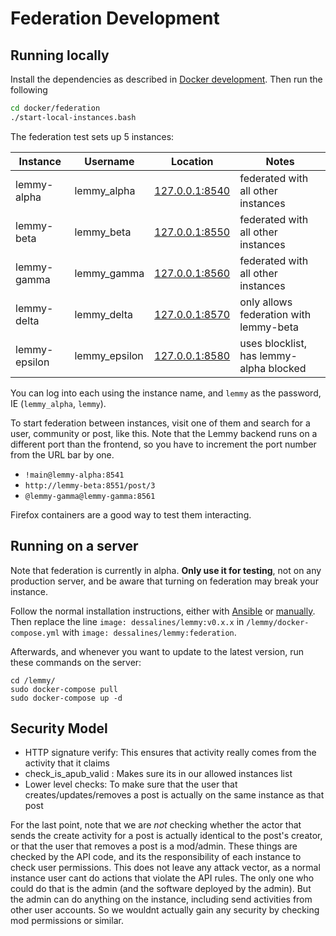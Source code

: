 # Federation Development

## Running locally

Install the dependencies as described in [Docker development](docker_development.md). Then run the following

```bash
cd docker/federation
./start-local-instances.bash
```

The federation test sets up 5 instances:

| Instance      | Username      | Location                                | Notes                                   |
| ------------- | ------------- | --------------------------------------- | --------------------------------------- |
| lemmy-alpha   | lemmy_alpha   | [127.0.0.1:8540](http://127.0.0.1:8540) | federated with all other instances      |
| lemmy-beta    | lemmy_beta    | [127.0.0.1:8550](http://127.0.0.1:8550) | federated with all other instances      |
| lemmy-gamma   | lemmy_gamma   | [127.0.0.1:8560](http://127.0.0.1:8560) | federated with all other instances      |
| lemmy-delta   | lemmy_delta   | [127.0.0.1:8570](http://127.0.0.1:8570) | only allows federation with lemmy-beta  |
| lemmy-epsilon | lemmy_epsilon | [127.0.0.1:8580](http://127.0.0.1:8580) | uses blocklist, has lemmy-alpha blocked |

You can log into each using the instance name, and `lemmy` as the password, IE (`lemmy_alpha`, `lemmy`).

To start federation between instances, visit one of them and search for a user, community or post, like this. Note that
the Lemmy backend runs on a different port than the frontend, so you have to increment the port number from
the URL bar by one.

- `!main@lemmy-alpha:8541`
- `http://lemmy-beta:8551/post/3`
- `@lemmy-gamma@lemmy-gamma:8561`

Firefox containers are a good way to test them interacting.

## Running on a server

Note that federation is currently in alpha. **Only use it for testing**, not on any production server, and be aware that turning on federation may break your instance.

Follow the normal installation instructions, either with [Ansible](../administration/install_ansible.md) or
[manually](../administration/install_docker.md). Then replace the line `image: dessalines/lemmy:v0.x.x` in
`/lemmy/docker-compose.yml` with `image: dessalines/lemmy:federation`.

Afterwards, and whenever you want to update to the latest version, run these commands on the server:

```
cd /lemmy/
sudo docker-compose pull
sudo docker-compose up -d
```

## Security Model

- HTTP signature verify: This ensures that activity really comes from the activity that it claims
- check_is_apub_valid : Makes sure its in our allowed instances list
- Lower level checks: To make sure that the user that creates/updates/removes a post is actually on the same instance as that post

For the last point, note that we are _not_ checking whether the actor that sends the create activity for a post is
actually identical to the post's creator, or that the user that removes a post is a mod/admin. These things are checked
by the API code, and its the responsibility of each instance to check user permissions. This does not leave any attack
vector, as a normal instance user cant do actions that violate the API rules. The only one who could do that is the
admin (and the software deployed by the admin). But the admin can do anything on the instance, including send activities
from other user accounts. So we wouldnt actually gain any security by checking mod permissions or similar.
